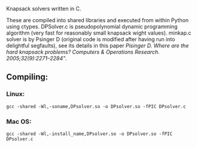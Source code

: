 Knapsack solvers written in C.

These are compiled into shared libraries and executed from within Python using ctypes. DPSolver.c is pseudopolynomial dynamic programming algorithm (very fast for reasonably small knapsack wight values). minkap.c solver is by Psinger D (original code is modified after having run into delightful segfaults), see its details in this paper  _Pisinger D. Where are the hard knapsack problems? Computers & Operations Research. 2005;32(9):2271–2284"_.

## Compiling:
 
### Linux:  

`gcc -shared -Wl,-soname,DPsolver.so -o DPsolver.so -fPIC DPsolver.c`

### Mac OS: 

`gcc -shared -Wl,-install_name,DPsolver.so -o DPsolver.so -fPIC DPsolver.c`



